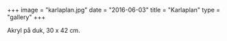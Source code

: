 +++
image = "karlaplan.jpg"
date = "2016-06-03"
title = "Karlaplan"
type = "gallery"
+++

Akryl på duk, 30 x 42 cm.
 

